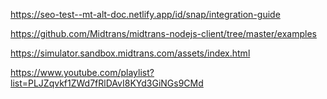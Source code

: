 https://seo-test--mt-alt-doc.netlify.app/id/snap/integration-guide

https://github.com/Midtrans/midtrans-nodejs-client/tree/master/examples

https://simulator.sandbox.midtrans.com/assets/index.html

https://www.youtube.com/playlist?list=PLJZqvkf1ZWd7fRlDAvI8KYd3GiNGs9CMd
